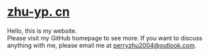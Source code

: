 # [zhu-yp. cn](https://zhu-yp.cn)

Hello, this is my website.  
Please visit my GitHub homepage to see more. 
If you want to discuss anything with me, please email me at [perryzhu2004@outlook.com](mailto:perryzhu2004@outlook.com). 
